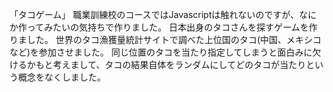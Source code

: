 「タコゲーム」
職業訓練校のコースではJavascriptは触れないのですが、なにか作ってみたいの気持ちで作りました。
日本出身のタコさんを探すゲームを作りました。
世界のタコ漁獲量統計サイトで調べた上位国のタコ(中国、メキシコなど)を参加させました。
同じ位置のタコを当たり指定してしまうと面白みに欠けるかもと考えまして、タコの結果自体をランダムにしてどのタコが当たりという概念をなくしました。
